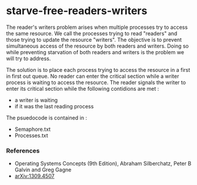 # starve-free-readers-writers

The reader's writers problem arises when multiple processes try to access the same resource. We call the processes trying to read "readers" and those trying to update the resource "writers". The objective is to prevent simultaneous access of the resource by both readers and writers. Doing so while preventing starvation of both readers and writers is the problem we will try to address.

The solution is to place each process trying to access the resource in a first in first out queue. No reader can enter the critical section while a writer process is waiting to access the resource. The reader signals the writer to enter its critical section while the following contidions are met :

- a writer is waiting
- if it was the last reading process

The psuedocode is contained in :
- Semaphore.txt
- Processes.txt
### References

- Operating Systems Concepts (9th Edition), Abraham Silberchatz, Peter B Galvin and Greg Gagne
- [arXiv:1309.4507](https://arxiv.org/abs/1309.4507)
